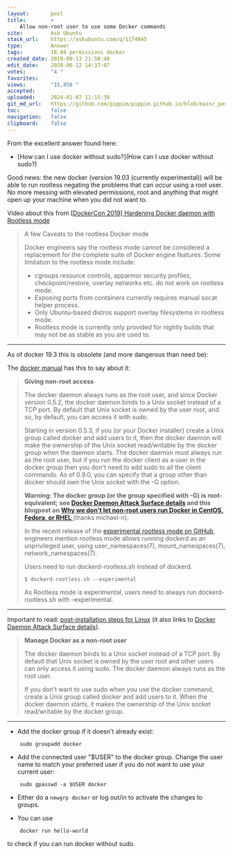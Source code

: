 ```yaml
---
layout:       post
title:        >
    Allow non-root user to use some Docker commands
site:         Ask Ubuntu
stack_url:    https://askubuntu.com/q/1174045
type:         Answer
tags:         18.04 permissions docker
created_date: 2019-09-13 21:50:40
edit_date:    2020-06-12 14:37:07
votes:        "4 "
favorites:    
views:        "15,858 "
accepted:     
uploaded:     2024-01-07 11:15:39
git_md_url:   https://github.com/pippim/pippim.github.io/blob/main/_posts/2019/2019-09-13-Allow-non-root-user-to-use-some-Docker-commands.md
toc:          false
navigation:   false
clipboard:    false
---
```


From the excellent answer found here:

- [How can I use docker without sudo?](How can I use docker without sudo?)

Good news: the new docker (version 19.03 (currently experimental)) will be able to run rootless negating the problems that can occur using a root user. No more messing with elevated permissions, root and anything that might open up your machine when you did not want to.

Video about this from [[DockerCon 2019] Hardening Docker daemon with Rootless mode][1]

> A few Caveats to the rootless Docker mode  
>  
> Docker engineers say the rootless mode cannot be considered a replacement for the complete suite of Docker engine features. Some limitation to the rootless mode include:  
>  
>- cgroups resource controls, apparmor security profiles, checkpoint/restore, overlay networks etc. do not work on rootless mode.  
>- Exposing ports from containers currently requires manual socat helper process.  
>- Only Ubuntu-based distros support overlay filesystems in rootless mode.  
>- Rootless mode is currently only provided for nightly builds that may not be as stable as you are used to.  




----

As of docker 19.3 this is obsolete (and more dangerous than need be): 

The [docker manual][2] has this to say about it: 

>**Giving non-root access**  
>  
>The docker daemon always runs as the root user, and since Docker version 0.5.2, the docker daemon binds to a Unix socket instead of a TCP port. By default that Unix socket is owned by the user root, and so, by default, you can access it with sudo.  
>  
>Starting in version 0.5.3, if you (or your Docker installer) create a Unix group called docker and add users to it, then the docker daemon will make the ownership of the Unix socket read/writable by the docker group when the daemon starts. The docker daemon must always run as the root user, but if you run the docker client as a user in the docker group then you don't need to add sudo to all the client commands. As of 0.9.0, you can specify that a group other than docker should own the Unix socket with the -G option.  
>  
>    **Warning: The docker group (or the group specified with -G) is root-equivalent; see [Docker Daemon Attack Surface details][3] and this blogpost on [Why we don't let non-root users run Docker in CentOS, Fedora, or RHEL ][4]** (thanks michael-n).  
>  
> In the recent release of the [experimental rootless mode on GitHub][5], engineers mention rootless mode allows running dockerd as an unprivileged user, using user_namespaces(7), mount_namespaces(7), network_namespaces(7).  
>  
> Users need to run dockerd-rootless.sh instead of dockerd.  
>  
>     $ dockerd-rootless.sh --experimental  
>  
> As Rootless mode is experimental, users need to always run dockerd-rootless.sh with –experimental.  


---

Important to read: [post-installation steps for Linux][6] (it also links to [Docker Daemon Attack Surface details][3]).

>**Manage Docker as a non-root user**  
>  
> The docker daemon binds to a Unix socket instead of a TCP port. By default that Unix socket is owned by the user root and other users can only access it using sudo. The docker daemon always runs as the root user.  
>  
> If you don’t want to use sudo when you use the docker command, create a Unix group called docker and add users to it. When the docker daemon starts, it makes the ownership of the Unix socket read/writable by the docker group.  

---

 - Add the docker group if it doesn't already exist:

``` 
    sudo groupadd docker

```
 - Add the connected user "$USER" to the docker group. Change the user name to match your preferred user if you do not want to use your current user:

``` 
    sudo gpasswd -a $USER docker

```
 - Either do a `newgrp docker` or log out/in to activate the changes to groups.

 - You can use 

``` 
    docker run hello-world
```

   to check if you can run docker without sudo.


  [1]: https://www.slideshare.net/AkihiroSuda/dockercon-2019-hardening-docker-daemon-with-rootless-mode
  [2]: https://docs.docker.com/engine/installation/linux/ubuntulinux/#/create-a-docker-group
  [3]: https://docs.docker.com/engine/security/security/#/docker-daemon-attack-surface
  [4]: https://www.projectatomic.io/blog/2015/08/why-we-dont-let-non-root-users-run-docker-in-centos-fedora-or-rhel/
  [5]: https://github.com/moby/moby/blob/master/docs/rootless.md
  [6]: https://docs.docker.com/engine/installation/linux/linux-postinstall/
